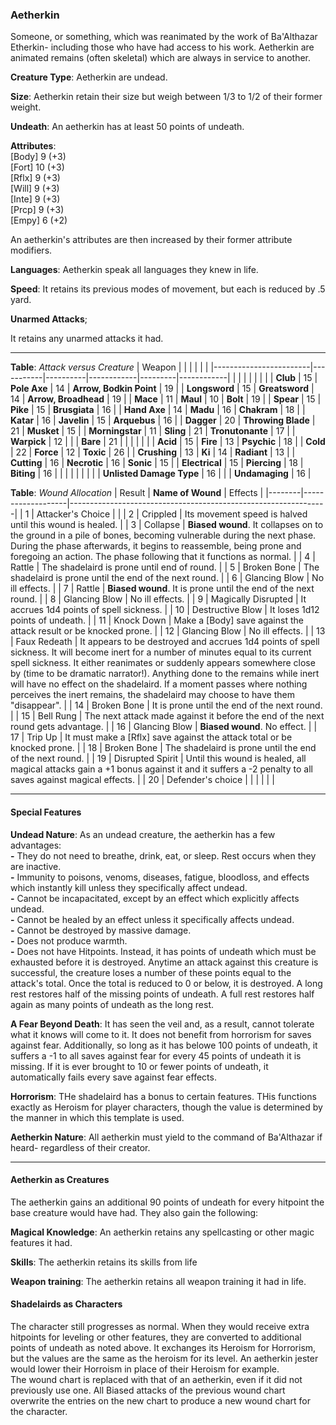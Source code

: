 ### Aetherkin
Someone, or something, which was reanimated by the work of Ba'Althazar Etherkin- including those who have had access to his work. Aetherkin are animated remains (often skeletal) which are always in service to another.

**Creature Type**: Aetherkin are undead.

**Size**: Aetherkin retain their size but weigh between 1/3 to 1/2 of their former weight.

**Undeath**: An aetherkin has at least 50 points of undeath.

**Attributes**:  
[Body] 9  (+3)  
[Fort] 10 (+3)  
[Rflx] 9  (+3)  
[Will] 9  (+3)  
[Inte] 9  (+3)  
[Prcp] 9  (+3)  
[Empy] 6  (+2)  

An aetherkin's attributes are then increased by their former attribute modifiers.

**Languages**: Aetherkin speak all languages they knew in life.

**Speed**: It retains its previous modes of movement, but each is reduced by .5 yard.

**Unarmed Attacks**;

 It retains any unarmed attacks it had.

---------------------

**Table**: *Attack versus Creature*
| Weapon                 |          |            |         |            |         |
|------------------------|-----------|----------|------------|---------|------------|
|                            |        |                    |        |                            |         |
| **Club**                   | 15     | **Pole Axe**       | 14     | **Arrow, Bodkin Point**    | 19    |
| **Longsword**              | 15     | **Greatsword**     | 14     | **Arrow, Broadhead**       | 19    |
| **Mace**                   | 11     | **Maul**           | 10     | **Bolt**                   | 19    |
| **Spear**                  | 15     | **Pike**           | 15     | **Brusgiata**              | 16    |
| **Hand Axe**               | 14     | **Madu**           | 16     | **Chakram**                | 18    |
| **Katar**                  | 16     | **Javelin**        | 15     | **Arquebus**               | 16    |
| **Dagger**                 | 20     | **Throwing Blade** | 21     | **Musket**                 | 15    |
| **Morningstar**            | 11     | **Sling**          | 21     | **Tronutonante**           | 17    |
| **Warpick**                | 12     |                    |        | **Bare**                   | 21    |
|                            |        |                    |        |
| **Acid**                   | 15     | **Fire**           | 13     | **Psychic**                | 18     |
| **Cold**                   | 22     | **Force**          | 12     | **Toxic**                  | 26     |
| **Crushing**               | 13     | **Ki**             | 14     | **Radiant**                | 13     |
| **Cutting**                | 16     | **Necrotic**       | 16     | **Sonic**                  | 15    |
| **Electrical**             | 15     | **Piercing**       | 18     | **Biting**                 | 16    |
|                            |        |                    |        |                            |            |
| **Unlisted Damage Type**   | 16     |                    |        | **Undamaging**             | 16 |



**Table**: *Wound Allocation*
| Result | **Name of Wound** | Effects                                                        |
|--------|-------------------|----------------------------------------------------------------|
|   1    | Attacker's Choice |                                                                |
|   2    | Crippled          | Its movement speed is halved until this wound is healed.      |
|   3    | Collapse          | **Biased wound**. It collapses on to the ground in a pile of bones, becoming vulnerable during the next phase. During the phase afterwards, it begins to reassemble, being prone and foregoing an action. The phase following that it functions as normal. |
|   4    | Rattle            | The shadelaird is prone until end of round. |
|   5    | Broken Bone       | The shadelaird is prone until the end of the next round. |
|   6    | Glancing Blow     | No ill effects. |
|   7    | Rattle            | **Biased wound**. It is prone until the end of the next round. |
|   8    | Glancing Blow     | No ill effects.                                     |
|   9    | Magically Disrupted | It accrues 1d4 points of spell sickness. |
|   10   | Destructive Blow  | It loses 1d12 points of undeath. |
|   11   | Knock Down        | Make a [Body] save against the attack result or be knocked prone. |
|   12   | Glancing Blow     | No ill effects.                                     |
|   13   | Faux Redeath      | It appears to be destroyed and accrues 1d4 points of spell sickness. It will become inert for a number of minutes equal to its current spell sickness. It either reanimates or suddenly appears somewhere close by (time to be dramatic narrator!). Anything done to the remains while inert will have no effect on the shadelaird. If a moment passes where nothing perceives the inert remains, the shadelaird may choose to have them "disappear". |
|   14   | Broken Bone       | It is prone until the end of the next round. |
|   15   | Bell Rung         | The next attack made against it before the end of the next round gets advantage.  |
|   16   | Glancing Blow     | **Biased wound**. No effect. |
|   17   | Trip Up           | It must make a [Rflx] save against the attack total or be knocked prone.                                  |
|   18   | Broken Bone       | The shadelaird is prone until the end of the next round. |
|   19   | Disrupted Spirit  | Until this wound is healed, all magical attacks gain a +1 bonus against it and it suffers a -2 penalty to all saves against magical effects. |
|   20   | Defender's choice |                                   |
|        |                                                |                                   |

---------------------

#### Special Features

**Undead Nature**: As an undead creature, the aetherkin has a few advantages:  
**-** They do not need to breathe, drink, eat, or sleep. Rest occurs when they are inactive.  
**-** Immunity to poisons, venoms, diseases, fatigue, bloodloss, and effects which instantly kill unless they specifically affect undead.  
**-** Cannot be incapacitated, except by an effect which explicitly affects undead.  
**-** Cannot be healed by an effect unless it specifically affects undead.  
**-** Cannot be destroyed by massive damage.  
**-** Does not produce warmth.  
**-** Does not have Hitpoints. Instead, it has points of undeath which must be exhausted before it is destroyed. Anytime an attack against this creature is successful, the creature loses a number of these points equal to the attack's total. Once the total is reduced to 0 or below, it is destroyed. A long rest restores half of the missing points of undeath. A full rest restores half again as many points of undeath as the long rest.

**A Fear Beyond Death**: It has seen the veil and, as a result, cannot tolerate what it knows will come to it. It does not benefit from horrorism for saves against fear. Additionally, so long as it has belowe 100 points of undeath, it suffers a -1 to all saves against fear for every 45 points of undeath it is missing. If it is ever brought to 10 or fewer points of undeath, it automatically fails every save against fear effects.

**Horrorism**: THe shadelaird has a bonus to certain features. THis functions exactly as Heroism for player characters, though the value is determined by the manner in which this template is used.

**Aetherkin Nature**: All aetherkin must yield to the command of Ba'Althazar if heard- regardless of their creator.

-----

#### Aetherkin as Creatures
The aetherkin gains an additional 90 points of undeath for every hitpoint the base creature would have had. They also gain the following:

**Magical Knowledge**: An aetherkin retains any spellcasting or other magic features it had.

**Skills**: The aetherkin retains its skills from life

**Weapon training**: The aetherkin retains all weapon training it had in life.

#### Shadelairds as Characters

The character still progresses as normal. When they would receive extra hitpoints for leveling or other features, they are converted to additional points of undeath as noted above. It exchanges its Heroism for Horrorism, but the values are the same as the heroism for its level. An aetherkin jester would lower their Horroism in place of their Heroism for example.  
The wound chart is replaced with that of an aetherkin, even if it did not previously use one. All Biased attacks of the previous wound chart overwrite the entries on the new chart to produce a new wound chart for the character.

